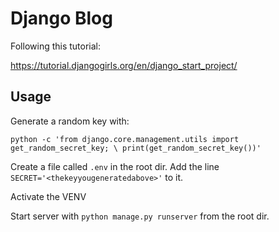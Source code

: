 # Django Blog
Following this tutorial:

https://tutorial.djangogirls.org/en/django_start_project/

## Usage
Generate a random key with:

`python -c 'from django.core.management.utils import get_random_secret_key; \
      print(get_random_secret_key())'`

Create a file called `.env` in the root dir. Add the line `SECRET='<thekeyyougeneratedabove>'` to it.

Activate the VENV

Start server with `python manage.py runserver` from the root dir.